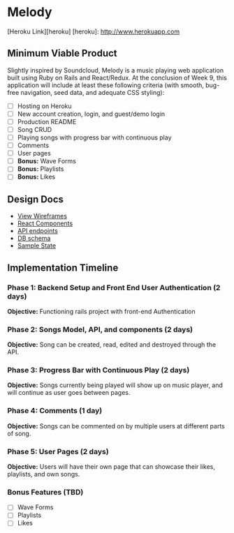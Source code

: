 # Melody

[Heroku Link][heroku]
[heroku]: http://www.herokuapp.com

## Minimum Viable Product

Slightly inspired by Soundcloud, Melody is a music playing web application built using Ruby on Rails and React/Redux. At the conclusion of Week 9, this application will include at least these following criteria (with smooth, bug-free navigation, seed data, and adequate CSS styling):

- [ ] Hosting on Heroku
- [ ] New account creation, login, and guest/demo login
- [ ] Production README
- [ ] Song CRUD
- [ ] Playing songs with progress bar with continuous play
- [ ] Comments
- [ ] User pages
- [ ] **Bonus:** Wave Forms
- [ ] **Bonus:** Playlists
- [ ] **Bonus:** Likes

## Design Docs
* [View Wireframes][wireframes]
* [React Components][components]
* [API endpoints][api-endpoints]
* [DB schema][schema]
* [Sample State][sample-state]

[wireframes]: docs/wireframes
[components]: docs/component-hierarchy.md
[sample-state]: docs/sample-state.md
[api-endpoints]: docs/api-endpoints.md
[schema]: docs/schema.md

## Implementation Timeline

### Phase 1: Backend Setup and Front End User Authentication (2 days)

**Objective:** Functioning rails project with front-end Authentication

### Phase 2: Songs Model, API, and components (2 days)

**Objective:** Song can be created, read, edited and destroyed through
the API.

### Phase 3: Progress Bar with Continuous Play (2 days)

**Objective:** Songs currently being played will show up on music player, and will continue as user goes between pages.

### Phase 4: Comments (1 day)

**Objective:** Songs can be commented on by multiple users at different parts of song.

### Phase 5: User Pages (2 days)

**Objective:** Users will have their own page that can showcase their likes, playlists, and own songs.

### Bonus Features (TBD)
- [ ] Wave Forms
- [ ] Playlists
- [ ] Likes
